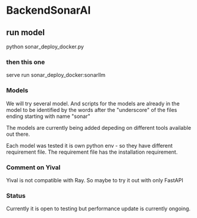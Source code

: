 # BackendSonarAI


## run model

python sonar_deploy_docker.py



### then this one
serve run sonar_deploy_docker:sonarllm




### Models

We will try several model. And scripts for the models are already 
in the model to be identified by the words after the "underscore"
of the files ending starting with name "sonar"


The models are currently being added depeding on different tools available
out there.


Each model was tested it is own python env - so they have different requirement file.
The requirement file has the installation requirement.

### Comment on Yival

Yival is not compatible with Ray. So maybe to try it out with only FastAPI

### Status

Currently it is open to testing but performance update is currently ongoing.




